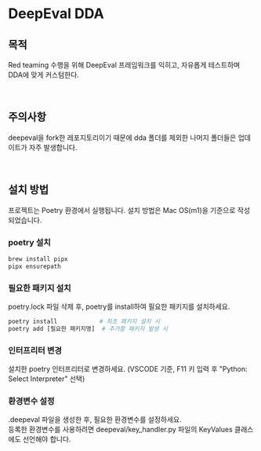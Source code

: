 # DeepEval DDA

## 목적

Red teaming 수행을 위해 DeepEval 프레임워크를 익히고, 자유롭게 테스트하며 DDA에 맞게 커스텀한다.

<br/>

## 주의사항

deepeval을 fork한 레포지토리이기 때문에 dda 폴더를 제외한 나머지 폴더들은 업데이트가 자주 발생합니다.

<br/>

## 설치 방법

프로젝트는 Poetry 환경에서 실행됩니다. 설치 방법은 Mac OS(m1)을 기준으로 작성되었습니다.

### poetry 설치

```bash
brew install pipx
pipx ensurepath
```

### 필요한 패키지 설치

poetry.lock 파일 삭제 후, poetry를 install하여 필요한 패키지를 설치하세요.

```bash
poetry install            # 최초 패키지 설치 시
poetry add [필요한 패키지명]  # 추가할 패키지 발생 시
```

### 인터프리터 변경

설치한 poetry 인터프리터로 변경하세요. (VSCODE 기준, F11 키 입력 후 "Python: Select Interpreter" 선택)

### 환경변수 설정

.deepeval 파일을 생성한 후, 필요한 환경변수를 설정하세요. <br/>
등록한 환경변수를 사용하려면 deepeval/key_handler.py 파일의 KeyValues 클래스에도 선언해야 합니다.

